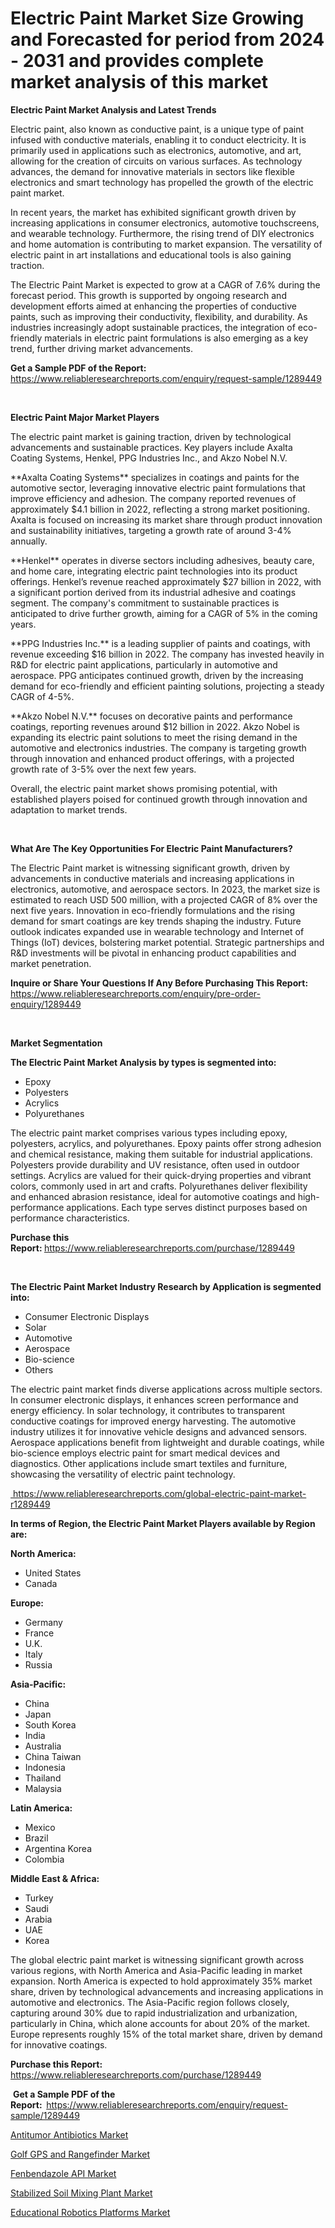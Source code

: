 <p><h1>Electric Paint Market Size Growing and Forecasted for period from 2024 - 2031 and provides complete market analysis of this market</h1></p><p><strong>Electric Paint Market Analysis and Latest Trends</strong></p>
<p><p>Electric paint, also known as conductive paint, is a unique type of paint infused with conductive materials, enabling it to conduct electricity. It is primarily used in applications such as electronics, automotive, and art, allowing for the creation of circuits on various surfaces. As technology advances, the demand for innovative materials in sectors like flexible electronics and smart technology has propelled the growth of the electric paint market.</p><p>In recent years, the market has exhibited significant growth driven by increasing applications in consumer electronics, automotive touchscreens, and wearable technology. Furthermore, the rising trend of DIY electronics and home automation is contributing to market expansion. The versatility of electric paint in art installations and educational tools is also gaining traction.</p><p>The Electric Paint Market is expected to grow at a CAGR of 7.6% during the forecast period. This growth is supported by ongoing research and development efforts aimed at enhancing the properties of conductive paints, such as improving their conductivity, flexibility, and durability. As industries increasingly adopt sustainable practices, the integration of eco-friendly materials in electric paint formulations is also emerging as a key trend, further driving market advancements.</p></p>
<p><strong>Get a Sample PDF of the Report:&nbsp;</strong> <a href="https://www.reliableresearchreports.com/enquiry/request-sample/1289449?utm_campaign=3&utm_medium=2&utm_source=Github&utm_content=ia&utm_term=26102024&utm_id=electric-paint">https://www.reliableresearchreports.com/enquiry/request-sample/1289449</a></p>
<p>&nbsp;</p>
<p><strong>Electric Paint Major Market Players</strong></p>
<p><p>The electric paint market is gaining traction, driven by technological advancements and sustainable practices. Key players include Axalta Coating Systems, Henkel, PPG Industries Inc., and Akzo Nobel N.V. </p><p>**Axalta Coating Systems** specializes in coatings and paints for the automotive sector, leveraging innovative electric paint formulations that improve efficiency and adhesion. The company reported revenues of approximately $4.1 billion in 2022, reflecting a strong market positioning. Axalta is focused on increasing its market share through product innovation and sustainability initiatives, targeting a growth rate of around 3-4% annually.</p><p>**Henkel** operates in diverse sectors including adhesives, beauty care, and home care, integrating electric paint technologies into its product offerings. Henkel’s revenue reached approximately $27 billion in 2022, with a significant portion derived from its industrial adhesive and coatings segment. The company's commitment to sustainable practices is anticipated to drive further growth, aiming for a CAGR of 5% in the coming years.</p><p>**PPG Industries Inc.** is a leading supplier of paints and coatings, with revenue exceeding $16 billion in 2022. The company has invested heavily in R&D for electric paint applications, particularly in automotive and aerospace. PPG anticipates continued growth, driven by the increasing demand for eco-friendly and efficient painting solutions, projecting a steady CAGR of 4-5%.</p><p>**Akzo Nobel N.V.** focuses on decorative paints and performance coatings, reporting revenues around $12 billion in 2022. Akzo Nobel is expanding its electric paint solutions to meet the rising demand in the automotive and electronics industries. The company is targeting growth through innovation and enhanced product offerings, with a projected growth rate of 3-5% over the next few years.</p><p>Overall, the electric paint market shows promising potential, with established players poised for continued growth through innovation and adaptation to market trends.</p></p>
<p>&nbsp;</p>
<p><strong>What Are The Key Opportunities For Electric Paint Manufacturers?</strong></p>
<p><p>The Electric Paint market is witnessing significant growth, driven by advancements in conductive materials and increasing applications in electronics, automotive, and aerospace sectors. In 2023, the market size is estimated to reach USD 500 million, with a projected CAGR of 8% over the next five years. Innovation in eco-friendly formulations and the rising demand for smart coatings are key trends shaping the industry. Future outlook indicates expanded use in wearable technology and Internet of Things (IoT) devices, bolstering market potential. Strategic partnerships and R&D investments will be pivotal in enhancing product capabilities and market penetration.</p></p>
<p><strong>Inquire or Share Your Questions If Any Before Purchasing This Report:</strong> <a href="https://www.reliableresearchreports.com/enquiry/pre-order-enquiry/1289449?utm_campaign=3&utm_medium=2&utm_source=Github&utm_content=ia&utm_term=26102024&utm_id=electric-paint">https://www.reliableresearchreports.com/enquiry/pre-order-enquiry/1289449</a></p>
<p>&nbsp;</p>
<p><strong>Market Segmentation</strong></p>
<p><strong>The Electric Paint Market Analysis by types is segmented into:</strong></p>
<p><ul><li>Epoxy</li><li>Polyesters</li><li>Acrylics</li><li>Polyurethanes</li></ul></p>
<p><p>The electric paint market comprises various types including epoxy, polyesters, acrylics, and polyurethanes. Epoxy paints offer strong adhesion and chemical resistance, making them suitable for industrial applications. Polyesters provide durability and UV resistance, often used in outdoor settings. Acrylics are valued for their quick-drying properties and vibrant colors, commonly used in art and crafts. Polyurethanes deliver flexibility and enhanced abrasion resistance, ideal for automotive coatings and high-performance applications. Each type serves distinct purposes based on performance characteristics.</p></p>
<p><strong>Purchase this Report:&nbsp;</strong><a href="https://www.reliableresearchreports.com/purchase/1289449?utm_campaign=3&utm_medium=2&utm_source=Github&utm_content=ia&utm_term=26102024&utm_id=electric-paint">https://www.reliableresearchreports.com/purchase/1289449</a></p>
<p>&nbsp;</p>
<p><strong>The Electric Paint Market Industry Research by Application is segmented into:</strong></p>
<p><ul><li>Consumer Electronic Displays</li><li>Solar</li><li>Automotive</li><li>Aerospace</li><li>Bio-science</li><li>Others</li></ul></p>
<p><p>The electric paint market finds diverse applications across multiple sectors. In consumer electronic displays, it enhances screen performance and energy efficiency. In solar technology, it contributes to transparent conductive coatings for improved energy harvesting. The automotive industry utilizes it for innovative vehicle designs and advanced sensors. Aerospace applications benefit from lightweight and durable coatings, while bio-science employs electric paint for smart medical devices and diagnostics. Other applications include smart textiles and furniture, showcasing the versatility of electric paint technology.</p></p>
<p><a href="https://www.reliableresearchreports.com/global-electric-paint-market-r1289449?utm_campaign=3&utm_medium=2&utm_source=Github&utm_content=ia&utm_term=26102024&utm_id=electric-paint">&nbsp;https://www.reliableresearchreports.com/global-electric-paint-market-r1289449</a></p>
<p><strong>In terms of Region, the Electric Paint Market Players available by Region are:</strong></p>
<p>
    <p> <strong> North America: </strong>
        <ul>
            <li>United States</li>
            <li>Canada</li>
        </ul>
        </p> 
    <p> <strong> Europe: </strong>
        <ul>
            <li>Germany</li>
            <li>France</li>
            <li>U.K.</li>
            <li>Italy</li>
            <li>Russia</li>
        </ul>
        </p> 
    <p> <strong> Asia-Pacific: </strong>
        <ul>
            <li>China</li>
            <li>Japan</li>
            <li>South Korea</li>
            <li>India</li>
            <li>Australia</li>
            <li>China Taiwan</li>
            <li>Indonesia</li>
            <li>Thailand</li>
            <li>Malaysia</li>
        </ul>
        </p> 
    <p> <strong> Latin America: </strong>
        <ul>
            <li>Mexico</li>
            <li>Brazil</li>
            <li>Argentina Korea</li>
            <li>Colombia</li>
        </ul>
        </p> 
    <p> <strong> Middle East & Africa: </strong>
        <ul>
            <li>Turkey</li>
            <li>Saudi</li>
            <li>Arabia</li>
            <li>UAE</li>
            <li>Korea</li>
        </ul>
    </p>
    </p>
<p><p>The global electric paint market is witnessing significant growth across various regions, with North America and Asia-Pacific leading in market expansion. North America is expected to hold approximately 35% market share, driven by technological advancements and increasing applications in automotive and electronics. The Asia-Pacific region follows closely, capturing around 30% due to rapid industrialization and urbanization, particularly in China, which alone accounts for about 20% of the market. Europe represents roughly 15% of the total market share, driven by demand for innovative coatings.</p></p>
<p><strong>Purchase this Report: </strong><a href="https://www.reliableresearchreports.com/purchase/1289449?utm_campaign=3&utm_medium=2&utm_source=Github&utm_content=ia&utm_term=26102024&utm_id=electric-paint">https://www.reliableresearchreports.com/purchase/1289449</a></p>
<p>&nbsp;<strong>Get a Sample PDF of the Report:&nbsp;&nbsp;</strong><a href="https://www.reliableresearchreports.com/enquiry/request-sample/1289449?utm_campaign=3&utm_medium=2&utm_source=Github&utm_content=ia&utm_term=26102024&utm_id=electric-paint">https://www.reliableresearchreports.com/enquiry/request-sample/1289449</a></p>
<p><strong></strong></p>
<p><p><a href="https://github.com/aiko92han/Market-Research-Report-List-1/blob/main/antitumor-antibiotics-market.md?utm_campaign=3&utm_medium=2&utm_source=Github&utm_content=ia&utm_term=26102024&utm_id=electric-paint">Antitumor Antibiotics Market</a></p><p><a href="https://issuu.com/reportprime-2/docs/golf-gps-and-rangefinder-market-siz_99d152879f0737?utm_campaign=3&utm_medium=2&utm_source=Github&utm_content=ia&utm_term=26102024&utm_id=electric-paint">Golf GPS and Rangefinder Market</a></p><p><a href="https://www.linkedin.com/pulse/fenbendazole-api-market-transformation-comparative-analysis-ifgsf?utm_campaign=3&utm_medium=2&utm_source=Github&utm_content=ia&utm_term=26102024&utm_id=electric-paint">Fenbendazole API Market</a></p><p><a href="https://issuu.com/reportprime-2/docs/stabilized-soil-mixing-plant-market_8120e345bafcf1?utm_campaign=3&utm_medium=2&utm_source=Github&utm_content=ia&utm_term=26102024&utm_id=electric-paint">Stabilized Soil Mixing Plant Market</a></p><p><a href="https://www.linkedin.com/pulse/educational-robotics-platforms-market-size-growth-trends-ydn5f?utm_campaign=3&utm_medium=2&utm_source=Github&utm_content=ia&utm_term=26102024&utm_id=electric-paint">Educational Robotics Platforms Market</a></p></p>